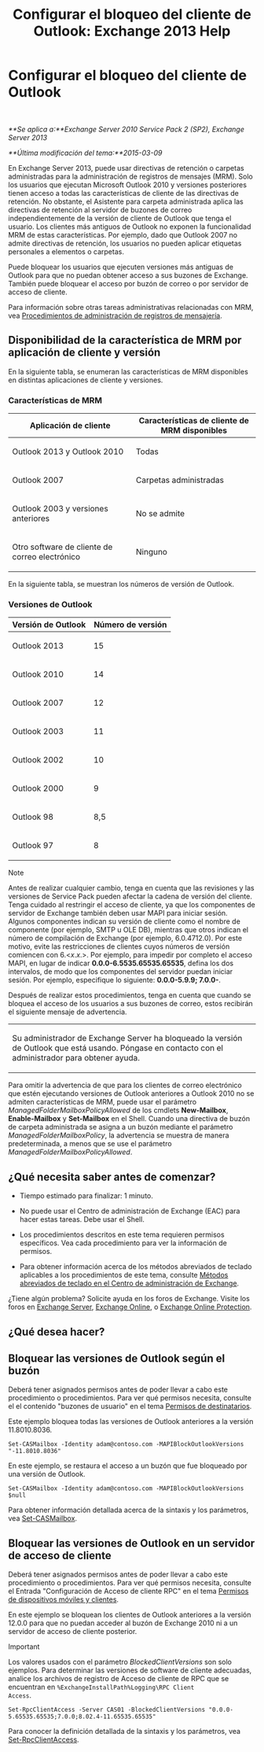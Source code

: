 ﻿---
title: 'Configurar el bloqueo del cliente de Outlook: Exchange 2013 Help'
TOCTitle: Configurar el bloqueo del cliente de Outlook
ms:assetid: 3a579c83-8bc7-4adc-a25c-8eb6eed7220c
ms:mtpsurl: https://technet.microsoft.com/es-es/library/Dd335207(v=EXCHG.150)
ms:contentKeyID: 51406491
ms.date: 04/23/2018
mtps_version: v=EXCHG.150
ms.translationtype: HT
---

# Configurar el bloqueo del cliente de Outlook

 

_**Se aplica a:**Exchange Server 2010 Service Pack 2 (SP2), Exchange Server 2013_

_**Última modificación del tema:**2015-03-09_

En Exchange Server 2013, puede usar directivas de retención o carpetas administradas para la administración de registros de mensajes (MRM). Solo los usuarios que ejecutan Microsoft Outlook 2010 y versiones posteriores tienen acceso a todas las características de cliente de las directivas de retención. No obstante, el Asistente para carpeta administrada aplica las directivas de retención al servidor de buzones de correo independientemente de la versión de cliente de Outlook que tenga el usuario. Los clientes más antiguos de Outlook no exponen la funcionalidad MRM de estas características. Por ejemplo, dado que Outlook 2007 no admite directivas de retención, los usuarios no pueden aplicar etiquetas personales a elementos o carpetas.

Puede bloquear los usuarios que ejecuten versiones más antiguas de Outlook para que no puedan obtener acceso a sus buzones de Exchange. También puede bloquear el acceso por buzón de correo o por servidor de acceso de cliente.

Para información sobre otras tareas administrativas relacionadas con MRM, vea [Procedimientos de administración de registros de mensajería](messaging-records-management-procedures-exchange-2013-help.md).

## Disponibilidad de la característica de MRM por aplicación de cliente y versión

En la siguiente tabla, se enumeran las características de MRM disponibles en distintas aplicaciones de cliente y versiones.

### Características de MRM

<table>
<colgroup>
<col style="width: 50%" />
<col style="width: 50%" />
</colgroup>
<thead>
<tr class="header">
<th>Aplicación de cliente</th>
<th>Características de cliente de MRM disponibles</th>
</tr>
</thead>
<tbody>
<tr class="odd">
<td><p>Outlook 2013 y Outlook 2010</p></td>
<td><p>Todas</p></td>
</tr>
<tr class="even">
<td><p>Outlook 2007</p></td>
<td><p>Carpetas administradas</p></td>
</tr>
<tr class="odd">
<td><p>Outlook 2003 y versiones anteriores</p></td>
<td><p>No se admite</p></td>
</tr>
<tr class="even">
<td><p>Otro software de cliente de correo electrónico</p></td>
<td><p>Ninguno</p></td>
</tr>
</tbody>
</table>


En la siguiente tabla, se muestran los números de versión de Outlook.

### Versiones de Outlook

<table>
<colgroup>
<col style="width: 50%" />
<col style="width: 50%" />
</colgroup>
<thead>
<tr class="header">
<th>Versión de Outlook</th>
<th>Número de versión</th>
</tr>
</thead>
<tbody>
<tr class="odd">
<td><p>Outlook 2013</p></td>
<td><p>15</p></td>
</tr>
<tr class="even">
<td><p>Outlook 2010</p></td>
<td><p>14</p></td>
</tr>
<tr class="odd">
<td><p>Outlook 2007</p></td>
<td><p>12</p></td>
</tr>
<tr class="even">
<td><p>Outlook 2003</p></td>
<td><p>11</p></td>
</tr>
<tr class="odd">
<td><p>Outlook 2002</p></td>
<td><p>10</p></td>
</tr>
<tr class="even">
<td><p>Outlook 2000</p></td>
<td><p>9</p></td>
</tr>
<tr class="odd">
<td><p>Outlook 98</p></td>
<td><p>8,5</p></td>
</tr>
<tr class="even">
<td><p>Outlook 97</p></td>
<td><p>8</p></td>
</tr>
</tbody>
</table>



> [!NOTE]
> Antes de realizar cualquier cambio, tenga en cuenta que las revisiones y las versiones de Service Pack pueden afectar la cadena de versión del cliente. Tenga cuidado al restringir el acceso de cliente, ya que los componentes de servidor de Exchange también deben usar MAPI para iniciar sesión. Algunos componentes indican su versión de cliente como el nombre de componente (por ejemplo, SMTP u OLE&nbsp;DB), mientras que otros indican el número de compilación de Exchange (por ejemplo, 6.0.4712.0). Por este motivo, evite las restricciones de clientes cuyos números de versión comiencen con 6.&lt;<EM>x</EM>.<EM>x</EM>.&gt;. Por ejemplo, para impedir por completo el acceso MAPI, en lugar de indicar <STRONG>0.0.0-6.5535.65535.65535</STRONG>, defina los dos intervalos, de modo que los componentes del servidor puedan iniciar sesión. Por ejemplo, especifique lo siguiente: <STRONG>0.0.0-5.9.9; 7.0.0-</STRONG>.



Después de realizar estos procedimientos, tenga en cuenta que cuando se bloquea el acceso de los usuarios a sus buzones de correo, estos recibirán el siguiente mensaje de advertencia.


<table>
<colgroup>
<col style="width: 100%" />
</colgroup>
<tbody>
<tr class="odd">
<td><p>Su administrador de Exchange Server ha bloqueado la versión de Outlook que está usando. Póngase en contacto con el administrador para obtener ayuda.</p></td>
</tr>
</tbody>
</table>


Para omitir la advertencia de que para los clientes de correo electrónico que estén ejecutando versiones de Outlook anteriores a Outlook 2010 no se admiten características de MRM, puede usar el parámetro *ManagedFolderMailboxPolicyAllowed* de los cmdlets **New-Mailbox**, **Enable-Mailbox** y **Set-Mailbox** en el Shell. Cuando una directiva de buzón de carpeta administrada se asigna a un buzón mediante el parámetro *ManagedFolderMailboxPolicy*, la advertencia se muestra de manera predeterminada, a menos que se use el parámetro *ManagedFolderMailboxPolicyAllowed*.

## ¿Qué necesita saber antes de comenzar?

  - Tiempo estimado para finalizar: 1 minuto.

  - No puede usar el Centro de administración de Exchange (EAC) para hacer estas tareas. Debe usar el Shell.

  - Los procedimientos descritos en este tema requieren permisos específicos. Vea cada procedimiento para ver la información de permisos.

  - Para obtener información acerca de los métodos abreviados de teclado aplicables a los procedimientos de este tema, consulte [Métodos abreviados de teclado en el Centro de administración de Exchange](keyboard-shortcuts-in-the-exchange-admin-center-exchange-online-protection-help.md).

¿Tiene algún problema? Solicite ayuda en los foros de Exchange. Visite los foros en [Exchange Server](https://go.microsoft.com/fwlink/p/?linkid=60612), [Exchange Online](https://go.microsoft.com/fwlink/p/?linkid=267542), o [Exchange Online Protection](https://go.microsoft.com/fwlink/p/?linkid=285351).

## ¿Qué desea hacer?

## Bloquear las versiones de Outlook según el buzón

Deberá tener asignados permisos antes de poder llevar a cabo este procedimiento o procedimientos. Para ver qué permisos necesita, consulte el el contenido "buzones de usuario" en el tema [Permisos de destinatarios](recipients-permissions-exchange-2013-help.md).

Este ejemplo bloquea todas las versiones de Outlook anteriores a la versión 11.8010.8036.

    Set-CASMailbox -Identity adam@contoso.com -MAPIBlockOutlookVersions "-11.8010.8036"

En este ejemplo, se restaura el acceso a un buzón que fue bloqueado por una versión de Outlook.

    Set-CASMailbox -Identity adam@contoso.com -MAPIBlockOutlookVersions $null

Para obtener información detallada acerca de la sintaxis y los parámetros, vea [Set-CASMailbox](https://technet.microsoft.com/es-es/library/bb125264\(v=exchg.150\)).

## Bloquear las versiones de Outlook en un servidor de acceso de cliente

Deberá tener asignados permisos antes de poder llevar a cabo este procedimiento o procedimientos. Para ver qué permisos necesita, consulte el Entrada "Configuración de Acceso de cliente RPC" en el tema [Permisos de dispositivos móviles y clientes](clients-and-mobile-devices-permissions-exchange-2013-help.md).

En este ejemplo se bloquean los clientes de Outlook anteriores a la versión 12.0.0 para que no puedan acceder al buzón de Exchange 2010 ni a un servidor de acceso de cliente posterior.


> [!IMPORTANT]
> Los valores usados con el parámetro <EM>BlockedClientVersions</EM> son solo ejemplos. Para determinar las versiones de software de cliente adecuadas, analice los archivos de registro de Acceso de cliente de RPC que se encuentran en <CODE>%ExchangeInstallPath%Logging\RPC Client Access</CODE>.



    Set-RpcClientAccess -Server CAS01 -BlockedClientVersions "0.0.0-5.65535.65535;7.0.0;8.02.4-11.65535.65535"

Para conocer la definición detallada de la sintaxis y los parámetros, vea [Set-RpcClientAccess](https://technet.microsoft.com/es-es/library/dd351072\(v=exchg.150\)).

